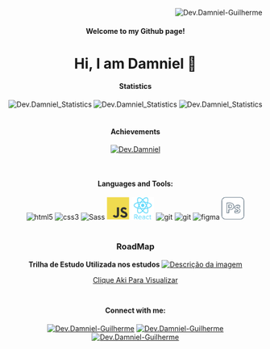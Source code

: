 <div>
    <p align="end"><img src="https://komarev.com/ghpvc/?username=Damniel-Guilherme&label=Profile%20views&color=0e75b6&style=flat" alt="Dev.Damniel-Guilherme"/></p>
    <h4 align="center">Welcome to my Github page!</h4>
</div>

<h2 align="center"></h2>
<h1 align="center">Hi, I am Damniel 👋</h1>


<div align="center" width="100%">
    <h4 align="center">Statistics</h4>
    <img width="60%" src="https://streak-stats.demolab.com/?user=Damniel-Guilherme&theme=transparent" alt="Dev.Damniel_Statistics"/>
    <img width="45.5%" src="https://github-readme-stats-git-masterrstaa-rickstaa.vercel.app/api/top-langs?username=Damniel-Guilherme&show_icons=true&locale=en&layout=compact&theme=transparent" alt="Dev.Damniel_Statistics"/>  
    <img width="51%" src="https://github-readme-stats-git-masterrstaa-rickstaa.vercel.app/api?username=Damniel-Guilherme&show_icons=true&locale=en&theme=transparent" alt="Dev.Damniel_Statistics"/>
</div>

<br>

<div align="center" width="100%">
    <h4 align="center">Achievements</h4>
    <p align="center"><a href="https://github.com/ryo-ma/github-profile-trophy"><img src="https://github-profile-trophy.vercel.app/?username=Damniel-Guilherme" alt="Dev.Damniel"/></a></p>
</div>

<br>

<div align="center" width="100%">
    <h4>Languages and Tools:</h4>
    <img src="https://cdn.jsdelivr.net/gh/devicons/devicon/icons/html5/html5-original.svg" alt="html5" width="45" height="45"/> 
    <img src="https://cdn.jsdelivr.net/gh/devicons/devicon/icons/css3/css3-original.svg" alt="css3" width="45" height="45"/>
    <img src="https://cdn.jsdelivr.net/gh/devicons/devicon/icons/sass/sass-original.svg" alt="Sass" width="45" height="45" />
    <img src="https://raw.githubusercontent.com/devicons/devicon/master/icons/javascript/javascript-original.svg" alt="javascript" width="45" height="45"/>
    <img src="https://raw.githubusercontent.com/devicons/devicon/master/icons/react/react-original-wordmark.svg" alt="react" width="45" height="45"/>
    <img src="https://cdn.jsdelivr.net/gh/devicons/devicon/icons/bootstrap/bootstrap-original.svg" alt="git" width="45" height="45"/>
    <img src="https://www.vectorlogo.zone/logos/git-scm/git-scm-icon.svg" alt="git" width="45" height="45"/>
    <img src="https://www.vectorlogo.zone/logos/figma/figma-icon.svg" alt="figma" width="45" height="45"/>
    <img src="https://raw.githubusercontent.com/devicons/devicon/master/icons/photoshop/photoshop-line.svg" alt="photoshop" width="45" height="45"/>
</div>

<br>

<div style="display: flex; justify-content: center;">
    <div style="text-align: center;">
        <h3>RoadMap</h3>
        <strong>Trilha de Estudo Utilizada nos estudos</strong>

  <a href="https://drive.google.com/file/d/1P7vCxzEaYgvaXeu7FwJw4Fsfe_qezzb4/view?usp=sharing">
            <img src="https://i.imgur.com/BixrBQS.png" alt="Descrição da imagem" width="350">
        </a>

  [Clique Aki Para Visualizar](https://drive.google.com/file/d/1P7vCxzEaYgvaXeu7FwJw4Fsfe_qezzb4/view?usp=sharing)
    </div>
</div>




##

<div align="center"> 
    <h4 align="center">Connect with me:</h4>
    <a href="https://www.linkedin.com/in/damniel-guilherme-2b1600250" target="_blank"><img src="https://img.shields.io/badge/-LinkedIn-%230077B5?style=for-the-badge&logo=linkedin&logoColor=white" alt="Dev.Damniel-Guilherme"></a>
    <a href="https://cursos.alura.com.br/vitrinedev/Damniel" target="_blank"><img src="https://img.shields.io/badge/vitrine.dev-07283F?style=for-the-badge" alt="Dev.Damniel-Guilherme"></a>
    <a href="#" target="_blank"><img src="https://img.shields.io/badge/PORTFOLIO-0A182E?style=for-the-badge" alt="Dev.Damniel-Guilherme"></a>
 </div>
